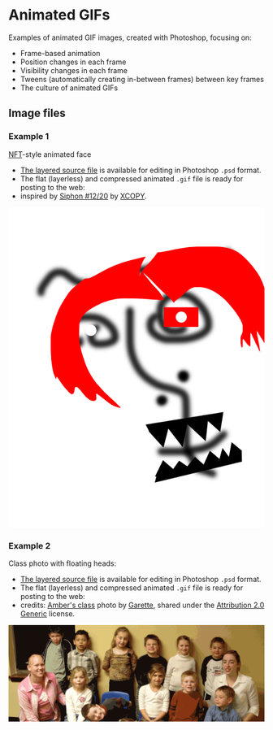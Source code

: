# Animated GIFs

Examples of animated GIF images, created with Photoshop, focusing on:

- Frame-based animation
- Position changes in each frame
- Visibility changes in each frame
- Tweens (automatically creating in-between frames) between key frames
- The culture of animated GIFs

## Image files

### Example 1

[NFT](https://en.wikipedia.org/wiki/Non-fungible_token)-style animated face

- [The layered source file](./nft_winner.psd) is available for editing in Photoshop `.psd` format.
- The flat (layerless) and compressed animated `.gif` file is ready for posting to the web:
- inspired by [Siphon #12/20](https://opensea.io/assets/0x905e7e152ecd7315f03d8d671578ea72684cca99/33500010012) by [XCOPY](https://opensea.io/collection/xcopy).

![NFT-style Face, by Foo Barstein](nft_winner.gif)

### Example 2

Class photo with floating heads:

- [The layered source file](./class.psd) is available for editing in Photoshop `.psd` format.
- The flat (layerless) and compressed animated `.gif` file is ready for posting to the web:
- credits: [Amber's class](https://flickr.com/photos/garrette/12869462/in/photolist-28XDh-M2aLo-2k3d6R5-2hzCa5u-8R7vk-2hCg3Vi-724XnU-2ghtaqm-AdGbVg-724WV5-2gnR1jR-31mRYZ-7z2gzm-Czc4uP-5eHWfo-aAitv4-aAipLV-4eHVtW-aAm9n7-aAirHt-aAioRi-6bQi2J-hMpiP-ebEWUf-bK38Gp-BTyUeD-8G4ZF2-8q9dAB-2jx7WPq-G1gXQ-2eqzT7c-6M5v1p-6xM9zY-GUsXeK-2hCYNCB-cz6cEY-QZmrB2-2kYVqoy-2j4RoQc-2j8A2ta-2AN7Ke-8r8cmm-gvmi7h-pYdXLM-7aN9rG-pu9G-9KeAg9-iPXD5-7kifJY-6m7tcf) photo by [Garette](https://flickr.com/photos/garrette/), shared under the [Attribution 2.0 Generic](https://creativecommons.org/licenses/by/2.0/) license.

![Class Photo with Floating Heads, by Foo Barstein](class.gif)
